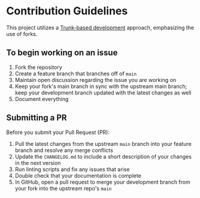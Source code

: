 # Contribution Guidelines

This project utilizes a [Trunk-based development](https://trunkbaseddevelopment.com) approach, emphasizing the use of forks.

## To begin working on an issue

1. Fork the repository
2. Create a feature branch that branches off of `main`
3. Maintain open discussion regarding the issue you are working on
4. Keep your fork's main branch in sync with the upstream main branch; keep
your development branch updated with the latest changes as well
5. Document everything

## Submitting a PR

Before you submit your Pull Request (PR):

1. Pull the latest changes from the upstream `main` branch into your feature
branch and resolve any merge conflicts
2. Update the `CHANGELOG.md` to include a short description of your changes in
the next version
3. Run linting scripts and fix any issues that arise
4. Double check that your documentation is complete
5. In GitHub, open a pull request to merge your development branch from your
fork into the upstream repo's `main`